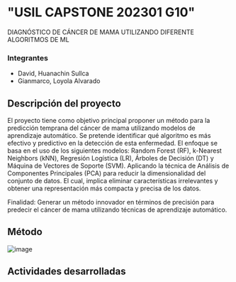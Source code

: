 # "USIL CAPSTONE 202301 G10"
DIAGNÓSTICO DE CÁNCER DE MAMA UTILIZANDO DIFERENTE ALGORITMOS DE ML
### Integrantes
- David, Huanachin Sullca
- Gianmarco, Loyola Alvarado

## Descripción del proyecto 
El proyecto tiene como objetivo principal proponer un método para la predicción temprana del cáncer de mama utilizando modelos de aprendizaje automático. Se pretende identificar qué algoritmo es más efectivo y predictivo en la detección de esta enfermedad. El enfoque se basa en el uso de los siguientes modelos: Random Forest (RF), k-Nearest Neighbors (kNN), Regresión Logística (LR), Árboles de Decisión (DT) y Máquina de Vectores de Soporte (SVM).
Aplicando la técnica de Análisis de Componentes Principales (PCA) para reducir la dimensionalidad del conjunto de datos. El cual, implica eliminar características irrelevantes y obtener una representación más compacta y precisa de los datos.

Finalidad: Generar  un método innovador en términos de precisión para predecir el cáncer de mama utilizando técnicas de aprendizaje automático.

## Método
![image](https://github.com/Gianmarco30/USIL_CAPSTONE202301_G10/assets/51091925/29b14054-8394-48d8-8d07-8015b2c83d4e)

## Actividades desarrolladas
